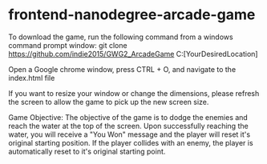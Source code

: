 frontend-nanodegree-arcade-game
===============================

To download the game, run the following command from a windows command prompt window:
git clone https://github.com/indie2015/GWG2_ArcadeGame C:\[YourDesiredLocation]

Open a Google chrome window, press CTRL + O, and navigate to the index.html file

If you want to resize your window or change the dimensions, please refresh the screen
to allow the game to pick up the new screen size.

Game Objective:
  The objective of the game is to dodge the enemies and reach the water at the top of the screen.
  Upon successfully reaching the water, you will receive a "You Won" message and the player will reset
  it's original starting position.
  If the player collides with an enemy, the player is automatically reset to it's original starting point.
